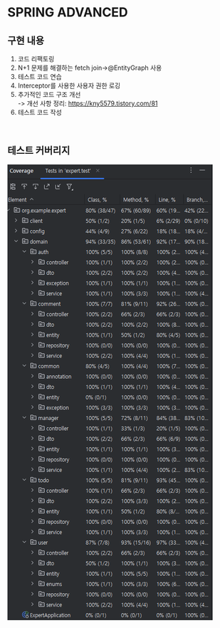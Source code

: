 # SPRING ADVANCED

## 구현 내용
1. 코드 리팩토링
2. N+1 문제를 해결하는 fetch join->@EntityGraph 사용
3. 테스트 코드 연습
4. Interceptor를 사용한 사용자 권한 로깅
5. 추가적인 코드 구조 개선 <br/>
-> 개선 사항 정리: https://kny5579.tistory.com/81
6. 테스트 코드 작성

<br/>

## 테스트 커버리지
![img.png](/readmeImg/img.png)